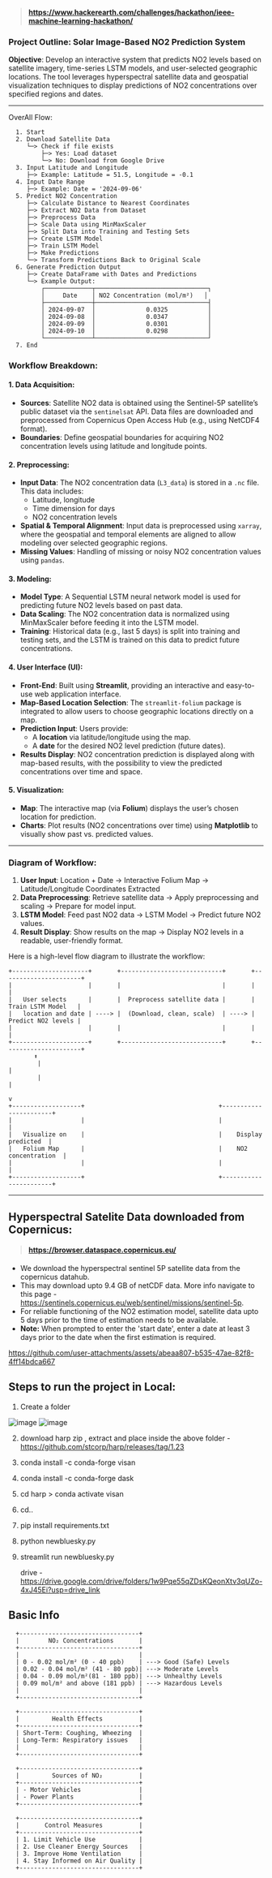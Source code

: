 > #### https://www.hackerearth.com/challenges/hackathon/ieee-machine-learning-hackathon/
### Project Outline: Solar Image-Based NO2 Prediction System



**Objective**: Develop an interactive system that predicts NO2 levels based on satellite imagery, time-series LSTM models, and user-selected geographic locations. The tool leverages hyperspectral satellite data and geospatial visualization techniques to display predictions of NO2 concentrations over specified regions and dates.

---
OverAll Flow:

      1. Start
      2. Download Satellite Data
         └─> Check if file exists
             ├─> Yes: Load dataset
             └─> No: Download from Google Drive
      3. Input Latitude and Longitude
         ├─> Example: Latitude = 51.5, Longitude = -0.1
      4. Input Date Range
         ├─> Example: Date = '2024-09-06'
      5. Predict NO2 Concentration
         ├─> Calculate Distance to Nearest Coordinates
         ├─> Extract NO2 Data from Dataset
         ├─> Preprocess Data
         ├─> Scale Data using MinMaxScaler
         ├─> Split Data into Training and Testing Sets
         ├─> Create LSTM Model
         ├─> Train LSTM Model
         ├─> Make Predictions
         └─> Transform Predictions Back to Original Scale
      6. Generate Prediction Output
         ├─> Create DataFrame with Dates and Predictions
         └─> Example Output:
             ┌─────────────┬───────────────────────────────┐
             │     Date    │ NO2 Concentration (mol/m²)   │
             ├─────────────┼───────────────────────────────┤
             │ 2024-09-07  │              0.0325           │
             │ 2024-09-08  │              0.0347           │
             │ 2024-09-09  │              0.0301           │
             │ 2024-09-10  │              0.0298           │
             └─────────────┴───────────────────────────────┘
      7. End


### Workflow Breakdown:

#### 1. **Data Acquisition**:
   - **Sources**: Satellite NO2 data is obtained using the Sentinel-5P satellite’s public dataset via the `sentinelsat` API. Data files are downloaded and preprocessed from Copernicus Open Access Hub (e.g., using NetCDF4 format).
   - **Boundaries**: Define geospatial boundaries for acquiring NO2 concentration levels using latitude and longitude points.
   
#### 2. **Preprocessing**:
   - **Input Data**: The NO2 concentration data (`L3_data`) is stored in a `.nc` file. This data includes:
     - Latitude, longitude
     - Time dimension for days
     - NO2 concentration levels
   - **Spatial & Temporal Alignment**: Input data is preprocessed using `xarray`, where the geospatial and temporal elements are aligned to allow modeling over selected geographic regions.
   - **Missing Values**: Handling of missing or noisy NO2 concentration values using `pandas`.

#### 3. **Modeling**:
   - **Model Type**: A Sequential LSTM neural network model is used for predicting future NO2 levels based on past data.
   - **Data Scaling**: The NO2 concentration data is normalized using MinMaxScaler before feeding it into the LSTM model.
   - **Training**: Historical data (e.g., last 5 days) is split into training and testing sets, and the LSTM is trained on this data to predict future concentrations.

#### 4. **User Interface (UI)**:
   - **Front-End**: Built using **Streamlit**, providing an interactive and easy-to-use web application interface.
   - **Map-Based Location Selection**: The `streamlit-folium` package is integrated to allow users to choose geographic locations directly on a map.
   - **Prediction Input**: Users provide:
     - A **location** via latitude/longitude using the map.
     - A **date** for the desired NO2 level prediction (future dates).
   - **Results Display**: NO2 concentration prediction is displayed along with map-based results, with the possibility to view the predicted concentrations over time and space.

#### 5. **Visualization**:
   - **Map**: The interactive map (via **Folium**) displays the user’s chosen location for prediction.
   - **Charts**: Plot results (NO2 concentrations over time) using **Matplotlib** to visually show past vs. predicted values.
   
---

### Diagram of Workflow:

1. **User Input**: Location + Date → Interactive Folium Map → Latitude/Longitude Coordinates Extracted
2. **Data Preprocessing**: Retrieve satellite data → Apply preprocessing and scaling → Prepare for model input.
3. **LSTM Model**: Feed past NO2 data → LSTM Model → Predict future NO2 values.
4. **Result Display**: Show results on the map → Display NO2 levels in a readable, user-friendly format.

Here is a high-level flow diagram to illustrate the workflow:

```
+---------------------+       +----------------------------+       +----------------------+
|                     |       |                            |       |                      |
|   User selects      |       |  Preprocess satellite data |       |   Train LSTM Model   |
|   location and date | ----> |  (Download, clean, scale)  | ----> |   Predict NO2 levels |
|                     |       |                            |       |                      |
+---------------------+       +----------------------------+       +----------------------+
       ⬆️
        |                                                                 |
        |                                                                 |
                                                                          v
+-------------------+                                     +-----------------------+
|                   |                                     |                       |
|   Visualize on    |                                     |    Display predicted  |
|   Folium Map      |                                     |    NO2 concentration  |
|                   |                                     |                       |
+-------------------+                                     +-----------------------+
```

---


## Hyperspectral Satelite Data downloaded from Copernicus:
> #### https://browser.dataspace.copernicus.eu/ 

- We download the hyperspectral sentinel 5P satellite data from the copernicus datahub.
- This may download upto 9.4 GB of netCDF data. More info navigate to this page - https://sentinels.copernicus.eu/web/sentinel/missions/sentinel-5p.
- For reliable functioning of the NO2 estimation model, satellite data upto 5 days prior to the time of estimation needs to be available.
-  **Note:** When prompted to enter the 'start date', enter a date at least 3 days prior to the date when the first estimation is required.

https://github.com/user-attachments/assets/abeaa807-b535-47ae-82f8-4ff14bdca667


## Steps to run the project in Local:

1. Create a folder

![image](https://github.com/user-attachments/assets/a9821684-61c5-499e-85b3-ad2202289c45)
![image](https://github.com/user-attachments/assets/ff84ba92-93f3-45f9-a8e0-e6a21dd47c82)

2. download harp zip , extract and place inside the above folder - https://github.com/stcorp/harp/releases/tag/1.23
3. conda install -c conda-forge visan
4. conda install -c conda-forge dask
5. cd harp > conda activate visan
6. cd..
7. pip install requirements.txt
8. python newbluesky.py
9. streamlit run newbluesky.py

   drive - https://drive.google.com/drive/folders/1w9Pqe55qZDsKQeonXtv3qUZo-4xJ45Ei?usp=drive_link




## Basic Info

      +---------------------------------+
      |        NO₂ Concentrations       |
      +---------------------------------+
      |                                 |
      | 0 - 0.02 mol/m² (0 - 40 ppb)    | ---> Good (Safe) Levels
      | 0.02 - 0.04 mol/m² (41 - 80 ppb)| ---> Moderate Levels
      | 0.04 - 0.09 mol/m²(81 - 180 ppb)| ---> Unhealthy Levels
      | 0.09 mol/m² and above (181 ppb) | ---> Hazardous Levels
      |                                 |
      +---------------------------------+
      
      +---------------------------------+
      |         Health Effects          |
      +---------------------------------+
      | Short-Term: Coughing, Wheezing  |
      | Long-Term: Respiratory issues   |
      |                                 |
      +---------------------------------+
      
      +---------------------------------+
      |         Sources of NO₂          |
      +---------------------------------+
      | - Motor Vehicles                |
      | - Power Plants                  |
      +---------------------------------+
      
      +---------------------------------+
      |       Control Measures          |
      +---------------------------------+
      | 1. Limit Vehicle Use            |
      | 2. Use Cleaner Energy Sources   |
      | 3. Improve Home Ventilation     |
      | 4. Stay Informed on Air Quality |
      +---------------------------------+
